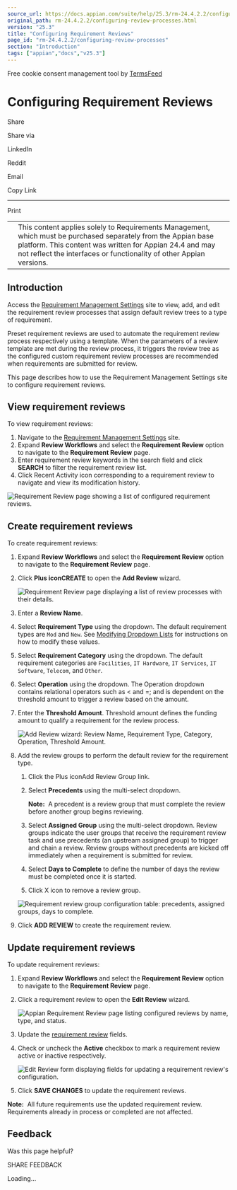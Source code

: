 ```yaml
---
source_url: https://docs.appian.com/suite/help/25.3/rm-24.4.2.2/configuring-review-processes.html
original_path: rm-24.4.2.2/configuring-review-processes.html
version: "25.3"
title: "Configuring Requirement Reviews"
page_id: "rm-24.4.2.2/configuring-review-processes"
section: "Introduction"
tags: ["appian","docs","v25.3"]
---
```



Free cookie consent management tool by [TermsFeed](https://www.termsfeed.com/)

# Configuring Requirement Reviews

Share

Share via

LinkedIn

Reddit

Email

Copy Link

* * *

Print

<table><tbody><tr><td><i class="fa fa-check-square-o" aria-hidden="true"></i></td><td>This content applies solely to Requirements Management, which must be purchased separately from the Appian base platform. This content was written for Appian 24.4 and may not reflect the interfaces or functionality of other Appian versions.</td></tr></tbody></table>

## Introduction

Access the [Requirement Management Settings](accessing-rm-settings.html#access-the-requirement-management-settings-site) site to view, add, and edit the requirement review processes that assign default review trees to a type of requirement.

Preset requirement reviews are used to automate the requirement review process respectively using a template. When the parameters of a review template are met during the review process, it triggers the review tree as the configured custom requirement review processes are recommended when requirements are submitted for review.

This page describes how to use the Requirement Management Settings site to configure requirement reviews.

## View requirement reviews

To view requirement reviews:

1.  Navigate to the [Requirement Management Settings](accessing-rm-settings.html#access-the-requirement-management-settings-site) site.
2.  Expand **Review Workflows** and select the **Requirement Review** option to navigate to the **Requirement Review** page.
3.  Enter requirement review keywords in the search field and click **SEARCH** to filter the requirement review list.
4.  Click Recent Activity icon corresponding to a requirement review to navigate and view its modification history.

![Requirement Review page showing a list of configured requirement reviews.](images/view_requirement_reviews.png)

## Create requirement reviews

To create requirement reviews:

1.  Expand **Review Workflows** and select the **Requirement Review** option to navigate to the **Requirement Review** page.
2.  Click **Plus iconCREATE** to open the **Add Review** wizard.

    ![Requirement Review page displaying a list of review processes with their details.](images/create_requirement_reviews.png)

3.  Enter a **Review Name**.
4.  Select **Requirement Type** using the dropdown. The default requirement types are `Mod` and `New`. See [Modifying Dropdown Lists](modifying-dropdown.html) for instructions on how to modify these values.
5.  Select **Requirement Category** using the dropdown. The default requirement categories are `Facilities`, `IT Hardware`, `IT Services`, `IT Software`, `Telecom`, and `Other`.
6.  Select **Operation** using the dropdown. The Operation dropdown contains relational operators such as < and =; and is dependent on the threshold amount to trigger a review based on the amount.
7.  Enter the **Threshold Amount**. Threshold amount defines the funding amount to qualify a requirement for the review process.

    ![Add Review wizard: Review Name, Requirement Type, Category, Operation, Threshold Amount.](images/create_requirement_reviews_2.png)

8.  Add the review groups to perform the default review for the requirement type.

    1.  Click the Plus iconAdd Review Group link.
    2.  Select **Precedents** using the multi-select dropdown.

        **Note:**  A precedent is a review group that must complete the review before another group begins reviewing.

    3.  Select **Assigned Group** using the multi-select dropdown. Review groups indicate the user groups that receive the requirement review task and use precedents (an upstream assigned group) to trigger and chain a review. Review groups without precedents are kicked off immediately when a requirement is submitted for review.
    4.  Select **Days to Complete** to define the number of days the review must be completed once it is started.
    5.  Click X icon to remove a review group.

    ![Requirement review group configuration table: precedents, assigned groups, days to complete.](images/create_requirement_reviews_3.png)

9.  Click **ADD REVIEW** to create the requirement review.

## Update requirement reviews

To update requirement reviews:

1.  Expand **Review Workflows** and select the **Requirement Review** option to navigate to the **Requirement Review** page.
2.  Click a requirement review to open the **Edit Review** wizard.

    ![Appian Requirement Review page listing configured reviews by name, type, and status.](images/update_requirement_reviews.png)

3.  Update the [requirement review](#create-requirement-reviews) fields.
4.  Check or uncheck the **Active** checkbox to mark a requirement review active or inactive respectively.

    ![Edit Review form displaying fields for updating a requirement review's configuration.](images/update_requirement_reviews_2.png)

5.  Click **SAVE CHANGES** to update the requirement reviews.

**Note:**  All future requirements use the updated requirement review. Requirements already in process or completed are not affected.

## Feedback

Was this page helpful?

SHARE FEEDBACK

Loading...